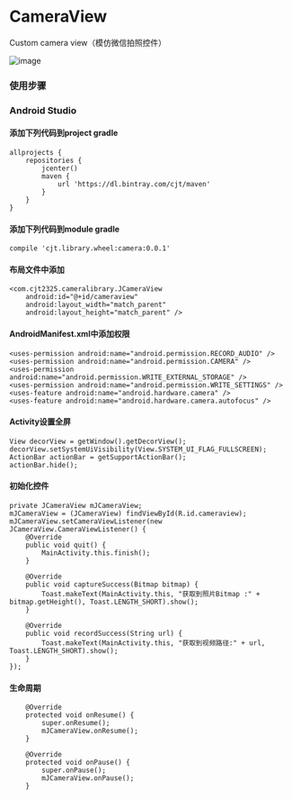 # CameraView
Custom camera view（模仿微信拍照控件）

![image](http://www.materialstyle.cn/video.gif)

### 使用步骤
### Android Studio
#### 添加下列代码到project gradle
```
allprojects {
    repositories {
        jcenter()
        maven {
            url 'https://dl.bintray.com/cjt/maven'
        }
    }
}
```
#### 添加下列代码到module gradle
```
compile 'cjt.library.wheel:camera:0.0.1'
```
#### 布局文件中添加
```
<com.cjt2325.cameralibrary.JCameraView
    android:id="@+id/cameraview"
    android:layout_width="match_parent"
    android:layout_height="match_parent" />
```
#### AndroidManifest.xml中添加权限
```
<uses-permission android:name="android.permission.RECORD_AUDIO" />
<uses-permission android:name="android.permission.CAMERA" />
<uses-permission android:name="android.permission.WRITE_EXTERNAL_STORAGE" />
<uses-permission android:name="android.permission.WRITE_SETTINGS" />
<uses-feature android:name="android.hardware.camera" />
<uses-feature android:name="android.hardware.camera.autofocus" />
```
#### Activity设置全屏
```
View decorView = getWindow().getDecorView();
decorView.setSystemUiVisibility(View.SYSTEM_UI_FLAG_FULLSCREEN);
ActionBar actionBar = getSupportActionBar();
actionBar.hide();
```
#### 初始化控件
```
private JCameraView mJCameraView;
mJCameraView = (JCameraView) findViewById(R.id.cameraview);
mJCameraView.setCameraViewListener(new JCameraView.CameraViewListener() {
    @Override
    public void quit() {
        MainActivity.this.finish();
    }
    
    @Override
    public void captureSuccess(Bitmap bitmap) {
        Toast.makeText(MainActivity.this, "获取到照片Bitmap :" + bitmap.getHeight(), Toast.LENGTH_SHORT).show();
    }
    
    @Override
    public void recordSuccess(String url) {
        Toast.makeText(MainActivity.this, "获取到视频路径:" + url, Toast.LENGTH_SHORT).show();
    }
});
```
#### 生命周期
```
    @Override
    protected void onResume() {
        super.onResume();
        mJCameraView.onResume();
    }

    @Override
    protected void onPause() {
        super.onPause();
        mJCameraView.onPause();
    }
```
